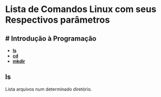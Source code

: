# Lista de Comandos Linux com seus Respectivos parâmetros

﻿# Introdução à Programação
---
 * [**ls**](#ls)
 * [**cd**](#cd)
 * [**mkdir**](#mkdir)

<a id="ls"></a>
## ls
Lista arquivos num determinado diretório.
